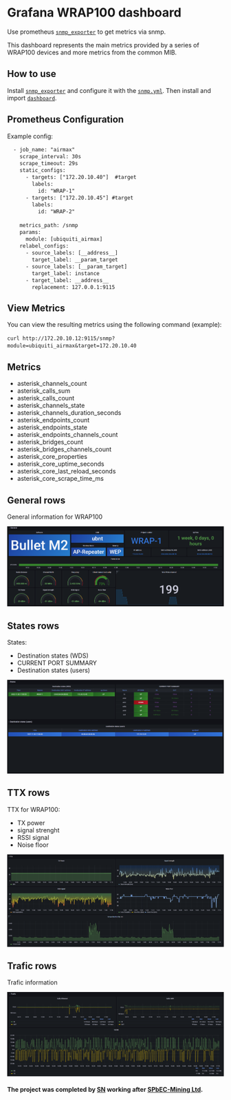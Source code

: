 # Grafana WRAP100 dashboard

Use prometheus [```snmp_exporter```](https://github.com/prometheus/snmp_exporter) to get metrics via snmp.

This dashboard represents the main metrics provided by a series of WRAP100 devices and more metrics from the common MIB.

## How to use
Install [```snmp_exporter```](https://github.com/prometheus/snmp_exporter) and configure it with the [```snmp.yml```](/snmp/snmp.yml). Then install and import [```dashboard```](/WRAP100.json). 

## Prometheus Configuration
Example config:
```
  - job_name: "airmax"
    scrape_interval: 30s
    scrape_timeout: 29s
    static_configs:
      - targets: ["172.20.10.40"]  #target
        labels:
          id: "WRAP-1"
      - targets: ["172.20.10.45"] #target
        labels:
          id: "WRAP-2"

    metrics_path: /snmp
    params:
      module: [ubiquiti_airmax]
    relabel_configs:
      - source_labels: [__address__]
        target_label: __param_target
      - source_labels: [__param_target]
        target_label: instance
      - target_label: __address__
        replacement: 127.0.0.1:9115
```

## View Metrics
You can view the resulting metrics using the following command (example): 

`curl http://172.20.10.12:9115/snmp?module=ubiquiti_airmax&target=172.20.10.40`

## Metrics
* asterisk_channels_count
* asterisk_calls_sum
* asterisk_calls_count
* asterisk_channels_state
* asterisk_channels_duration_seconds
* asterisk_endpoints_count
* asterisk_endpoints_state
* asterisk_endpoints_channels_count
* asterisk_bridges_count
* asterisk_bridges_channels_count
* asterisk_core_properties
* asterisk_core_uptime_seconds
* asterisk_core_last_reload_seconds
* asterisk_core_scrape_time_ms

## General rows
General information for WRAP100

![image alt](/images/General.png)

## States rows
States:
* Destination states (WDS)
* CURRENT PORT SUMMARY
* Destination states (users)

![image alt](/images/States.png)

## TTX rows
TTX for WRAP100:
* TX power
* signal strenght
* RSSI signal
* Noise floor

![image alt](/images/TTX.png)

## Trafic rows
Trafic information

![image alt](/images/Trafic.png)

#### The project was completed by [SN](https://github.com/StanislavVN) working after [SPbEC-Mining Ltd](https://github.com/smtech-ru).
